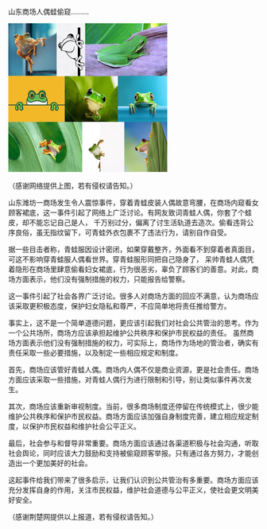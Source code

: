 山东商场人偶蛙偷窥.........


![山东商场人偶蛙偷窥](https://github.com/ywangnccu/ywang/blob/main/images/FROG.jpg)

（感谢网络提供上图，若有侵权请告知。）

 

山东潍坊一商场发生令人震惊事件，穿着青蛙皮装人偶故意弯腰，在商场内窥看女顾客裙底，这一事件引起了网络上广泛讨论。有网友致词青蛙人偶，你套了个蛙皮，却不能忘记自己是人，
千万别过分，偏离了讨生活轨道去造次。偷看违背公序良俗，虽无指纹留下，可青蛙外衣包裹不了违法行为，请别自作自受。

据一些目击者称，青蛙服因设计密闭，如果穿戴整齐，外面看不到穿着者真面目，可这不影响穿青蛙服人偶看世界。穿青蛙服形同把自己隐身了，
呆帅青蛙人偶凭着隐形在商场里肆意偷看妇女裙底，行为很恶劣，辜负了顾客们的善意。对此，商场方面表示，他们没有强制措施的权力，只能报告给警察。

这一事件引起了社会各界广泛讨论。很多人对商场方面的回应不满意，认为商场应该采取更积极态度，保护妇女隐私和尊严，不应简单地将责任推给警方。

事实上，这不是一个简单道德问题，更应该引起我们对社会公共管治的思考。作为一个公共场所，商场方应该承担起维护公共秩序和保护市民权益的责任。
虽然商场方面表示他们没有强制措施的权力，可实际上，商场作为场地的管治者，确实有责任采取一些必要措施，以及制定一些相应规定和制度。

首先，商场应该管好青蛙人偶。商场内人偶不仅是商业资源，更是社会责任。商场方面应该采取一些措施，对青蛙人偶行为进行限制和引导，别让类似事件再次发生。

其次，商场应该重新审视制度。当前，很多商场制度还停留在传统模式上，很少能维护公共秩序和保护市民权益。商场方面应该加强自身制度完善，建立相应规定制度，以保护市民权益和维护社会公平正义。

最后，社会参与和督导非常重要。商场方面应该通过各渠道积极与社会沟通，听取社会舆论，同时应该大力鼓励和支持被偷窥顾客举报。只有通过各方努力，才能创造出一个更加美好的社会。

这起事件给我们带来了很多启示，让我们认识到公共管治有多重要。商场方面应该充分发挥自身的作用，关注市民权益，维护社会道德与公平正义，使社会更文明美好安全。


（感谢荆楚网提供以上报道，若有侵权请告知。）

